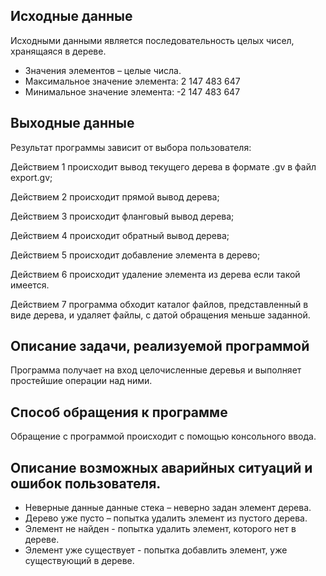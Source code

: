 ## Исходные данные
Исходными данными является последовательность целых чисел, хранящаяся в дереве.

- Значения элементов – целые числа.
- Максимальное значение элемента: 2 147 483 647
- Минимальное значение элемента: -2 147 483 647

## Выходные данные
Результат программы зависит от выбора пользователя:

Действием 1 происходит вывод текущего дерева в формате .gv в файл export.gv;  

Действием 2 происходит прямой вывод дерева;

Действием 3 происходит фланговый вывод дерева;

Действием 4 происходит обратный вывод дерева;

Действием 5 происходит добавление элемента в дерево;  

Действием 6 происходит удаление элемента из дерева если такой имеется.  

Действием 7 программа обходит каталог файлов, представленный в виде дерева, и удаляет файлы, с датой обращения меньше заданной.

## Описание задачи, реализуемой программой  
Программа получает на вход целочисленные деревья и выполняет простейшие операции над ними.  
## Способ обращения к программе  
Обращение с программой происходит с помощью консольного ввода.  
## Описание возможных аварийных ситуаций и ошибок пользователя.  
- Неверные данные данные стека – неверно задан элемент дерева.  
- Дерево уже пусто – попытка удалить элемент из пустого дерева.  
- Элемент не найден - попытка удалить элемент, которого нет в дереве.
- Элемент уже существует - попытка добавлить элемент, уже существующий в дереве.
